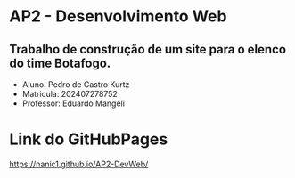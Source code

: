 # AP2 - Desenvolvimento Web

## Trabalho de construção de um site para o elenco do  time Botafogo.

* Aluno: Pedro de Castro Kurtz
* Matricula: 202407278752
* Professor: Eduardo Mangeli

# Link do GitHubPages
https://nanic1.github.io/AP2-DevWeb/
